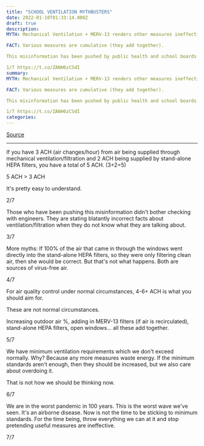 ```yaml
---
title: "SCHOOL VENTILATION MYTHBUSTERS"
date: 2022-01-10T01:33:14.000Z
draft: true
description: 
MYTH: Mechanical Ventilation + MERV-13 renders other measures ineffective.

FACT: Various measures are cumulative (they add together).

This misinformation has been pushed by public health and school boards and it needs to be stopped.

1/7 https://t.co/ZANH6zCSdI
summary: 
MYTH: Mechanical Ventilation + MERV-13 renders other measures ineffective.

FACT: Various measures are cumulative (they add together).

This misinformation has been pushed by public health and school boards and it needs to be stopped.

1/7 https://t.co/ZANH6zCSdI
categories:
---
```

[Source](https://twitter.com/joeyfox85/status/1480351998474080261)

---

If you have 3 ACH (air changes/hour) from air being supplied through mechanical ventilation/filtration and 2 ACH being supplied by stand-alone HEPA filters, you have a total of 5 ACH. (3+2=5)

5 ACH > 3 ACH

It's pretty easy to understand.

2/7

Those who have been pushing this misinformation didn't bother checking with engineers. They are stating blatantly incorrect facts about ventilation/filtration when they do not know what they are talking about.

3/7

More myths:
If 100% of the air that came in through the windows went directly into the stand-alone HEPA filters, so they were only filtering clean air, then she would be correct. But that's not what happens. Both are sources of virus-free air.

4/7

For air quality control under normal circumstances, 4-6+ ACH is what you should aim for.

These are not normal circumstances.

Increasing outdoor air %, adding in MERV-13 filters (if air is recirculated), stand-alone HEPA filters, open windows... all these add together.

5/7

We have minimum ventilation requirements which we don't exceed normally. Why? Because any more measures waste energy. If the minimum standards aren't enough, then they should be increased, but we also care about overdoing it.

That is not how we should be thinking now.

6/7

We are in the worst pandemic in 100 years. This is the worst wave we've seen. It's an airborne disease. Now is not the time to be sticking to minimum standards. For the time being, throw everything we can at it and stop pretending useful measures are ineffective.

7/7